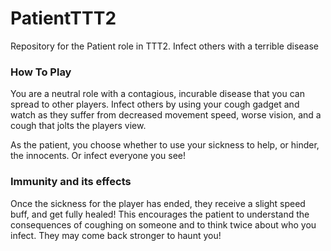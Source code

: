 # PatientTTT2
Repository for the Patient role in TTT2. Infect others with a terrible disease

### How To Play<br>
You are a neutral role with a contagious, incurable disease that you can spread to other players.
Infect others by using your cough gadget and watch as they suffer from decreased movement speed, worse vision, and a cough that jolts the players view.

As the patient, you choose whether to use your sickness to help, or hinder, the innocents. Or infect everyone you see!

### Immunity and its effects<br>
Once the sickness for the player has ended, they receive a slight speed buff, and get fully healed!
This encourages the patient to understand the consequences of coughing on someone and to think twice about who you infect. They may come back stronger to haunt you!
